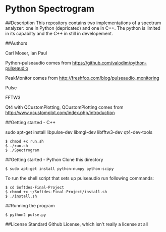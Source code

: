 # Python Spectrogram

##Description 
This repository contains two implementations of a spectrum analyzer: one in Python (depricated) and one in C++. The python is limited in its capabilty and the C++ in still in developement.

##Authors

Carl Moser, Ian Paul

Python-pulseaudio comes from https://github.com/valodim/python-pulseaudio

PeakMonitor comes from http://freshfoo.com/blog/pulseaudio_monitoring

Pulse

FFTW3

Qt4 with QCustomPlotting,
QCustomPlotting comes from http://www.qcustomplot.com/index.php/introduction

##Getting started - C++

sudo apt-get install libpulse-dev libmgl-dev libfftw3-dev qt4-dev-tools
```
$ chmod +x run.sh
$ ./run.sh
$ ./Spectrogram
```
##Getting started - Python
Clone this directory

```
$ sudo apt-get install python-numpy python-scipy
```

To run the shell script that sets up pulseaudio run following commands:
```
$ cd Softdes-Final-Project
$ chmod +x ~/Softdes-Final-Project/install.sh
$ ./install.sh
```

##Running the program
```
$ python2 pulse.py
```

##License
Standard Github License, which isn't really a license at all
